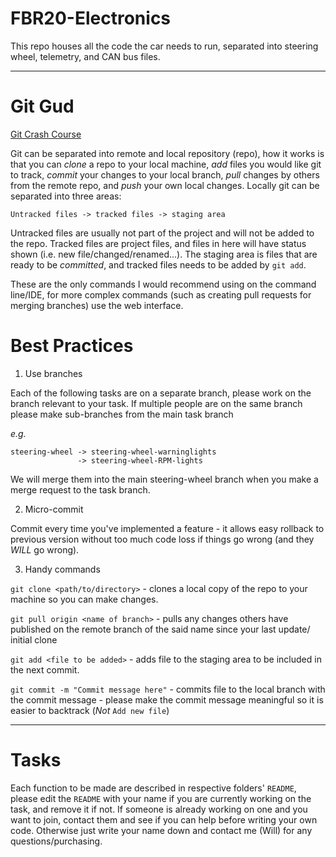 # FBR20-Electronics

This repo houses all the code the car needs to run, separated into steering 
wheel, telemetry, and CAN bus files.

---

# Git Gud

[Git Crash Course](https://rogerdudler.github.io/git-guide/)

Git can be separated into remote and local repository (repo), how it works is 
that you can *clone* a repo to your local machine, *add* files you would like 
git to track, *commit* your changes to your local branch, *pull* changes by 
others from the remote repo, and *push* your own local changes. Locally git can 
be separated into three areas:

```Untracked files -> tracked files -> staging area```

Untracked files are usually not part of the project and will not be added to the
repo. Tracked files are project files, and files in here will have status shown 
(i.e. new file/changed/renamed...). The staging area is files that are ready to 
be *committed*, and tracked files needs to be added by ```git add```.

These are the only commands I would recommend using on the command line/IDE, 
for more complex commands (such as creating pull requests for merging branches) 
use the web interface. 

# Best Practices

1. Use branches

Each of the following tasks are on a separate 
branch, please work on the branch relevant to your task. If multiple people are 
on the same branch please make sub-branches from the main task branch 

*e.g.* 
```
steering-wheel -> steering-wheel-warninglights
               -> steering-wheel-RPM-lights
```

We will merge them into the main steering-wheel branch when you make a merge 
request to the task branch.

2. Micro-commit

Commit every time you've implemented a feature - it allows easy rollback to 
previous version without too much code loss if things go wrong (and they *WILL* 
go wrong).

3. Handy commands

```git clone <path/to/directory>``` - clones a local copy of the repo to your
machine so you can make changes.

```git pull origin <name of branch>``` - pulls any changes others have 
published on the remote branch of the said name since your last update/ initial 
clone

```git add <file to be added>``` - adds file to the staging area to be included 
in the next commit.

```git commit -m "Commit message here"``` - commits file to the local branch 
with the commit message - please make the commit message meaningful so it is 
easier to backtrack (*Not* ```Add new file```) 

---

# Tasks

Each function to be made are described in respective folders' ```README```,
please edit the ```README``` with your name if you are currently working on the 
task, and remove it if not. If someone is already working on one and you want 
to join, contact them and see if you can help before writing your own code. 
Otherwise just write your name down and contact me (Will) for any 
questions/purchasing. 



